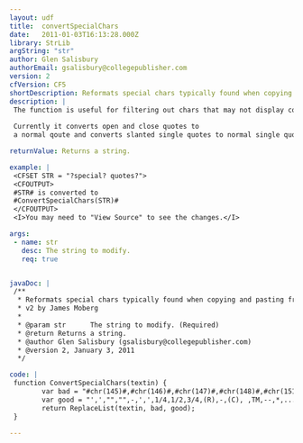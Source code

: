 ```yaml
---
layout: udf
title:  convertSpecialChars
date:   2011-01-03T16:13:28.000Z
library: StrLib
argString: "str"
author: Glen Salisbury
authorEmail: gsalisbury@collegepublisher.com
version: 2
cfVersion: CF5
shortDescription: Reformats special chars typically found when copying and pasting from Word.
description: |
 The function is useful for filtering out chars that may not display correctly when viewed in a text only format.
 
 Currently it converts open and close quotes to
 a normal qoute and converts slanted single quotes to normal single quotes

returnValue: Returns a string.

example: |
 <CFSET STR = "?special? quotes?">
 <CFOUTPUT>
 #STR# is converted to 
 #ConvertSpecialChars(STR)#
 </CFOUTPUT>
 <I>You may need to "View Source" to see the changes.</I>

args:
 - name: str
   desc: The string to modify.
   req: true


javaDoc: |
 /**
  * Reformats special chars typically found when copying and pasting from Word.
  * v2 by James Moberg
  * 
  * @param str      The string to modify. (Required)
  * @return Returns a string. 
  * @author Glen Salisbury (gsalisbury@collegepublisher.com) 
  * @version 2, January 3, 2011 
  */

code: |
 function ConvertSpecialChars(textin) {
        var bad = "#chr(145)#,#chr(146)#,#chr(147)#,#chr(148)#,#chr(151)#,#CHR(8217)#,#CHR(8216)#,#chr(188)#,#chr(189)#,#chr(190)#,#chr(174)#,#chr(173)#,#chr(169)#,#chr(160)#,#chr(153)#,#chr(150)#,#chr(149)#,#chr(133)#,#CHR(8220)#,#CHR(8221)#";
        var good = "',',"","",-,',',1/4,1/2,3/4,(R),-,(C), ,TM,--,*,...,"",""";
        return ReplaceList(textin, bad, good);
 }

---
```


